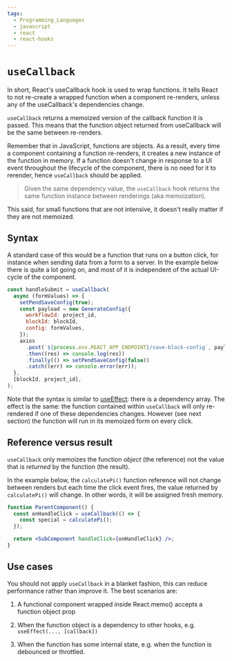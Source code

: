 ```yaml
---
tags:
  - Programming_Languages
  - javascript
  - react
  - react-hooks
---
```


# `useCallback`

In short, React's useCallback hook is used to wrap functions. It tells React to not re-create a wrapped function when a component re-renders, unless any of the useCallback's dependencies change.

`useCallback` returns a memoized version of the callback function it is passed. This means that the function object returned from useCallback will be the same between re-renders.

Remember that in JavaScript, functions are objects. As a result, every time a component containing a function re-renders, it creates a new instance of the function in memory. If a function doesn't change in response to a UI event throughout the lifecycle of the component, there is no need for it to rerender, hence `useCallback` should be applied.

> Given the same dependency value, the `useCallback` hook returns the same function instance between renderings (aka memoization).

This said, for small functions that are not intensive, it doesn't really matter if they are not memoized.

## Syntax

A standard case of this would be a function that runs on a button click, for instance when sending data from a form to a server. In the example below there is quite a lot going on, and most of it is independent of the actual UI-cycle of the component.

```jsx
const handleSubmit = useCallback(
  async (formValues) => {
    setPendSaveConfig(true);
    const payload = new GenerateConfig({
      workflowId: project_id,
      blockId: blockId,
      config: formValues,
    });
    axios
      .post(`${process.env.REACT_APP_ENDPOINT}/save-block-config`, payload)
      .then((res) => console.log(res))
      .finally(() => setPendSaveConfig(false))
      .catch((err) => console.error(err));
  },
  [blockId, project_id],
);
```

Note that the syntax is similar to [useEffect](./useEffect.md): there is a dependency array. The effect is the same: the function contained within `useCallback` will only re-rendered if one of these dependencies changes. However (see next section) the function will run in its memoized form on every click.

## Reference versus result

`useCallback` only memoizes the function _object_ (the reference) not the value that is _returned_ by the function (the result).

In the example below, the `calculatePi()` function reference will not change between renders but each time the click event fires, the value returned by `calculatePi()` will change. In other words, it will be assigned fresh memory.

```jsx
function ParentComponent() {
  const onHandleClick = useCallback(() => {
    const special = calculatePi();
  });

  return <SubComponent handleClick={onHandleClick} />;
}
```

## Use cases

You should not apply `useCallback` in a blanket fashion, this can reduce performance rather than improve it. The best scenarios are:

1. A functional component wrapped inside React.memo() accepts a function object prop

2. When the function object is a dependency to other hooks, e.g. `useEffect(..., [callback])`

3. When the function has some internal state, e.g. when the function is debounced or throttled.
